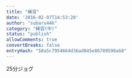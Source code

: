 ```yaml
---
title: "練習"
date: '2016-02-07T14:53:20'
author: "subaru44k"
category: "練習(中)"
status: "publish"
allowComments: true
convertBreaks: false
entryHash: "58a5c7954664d36ad845e86789598ab8"
---
```

25分ジョグ
